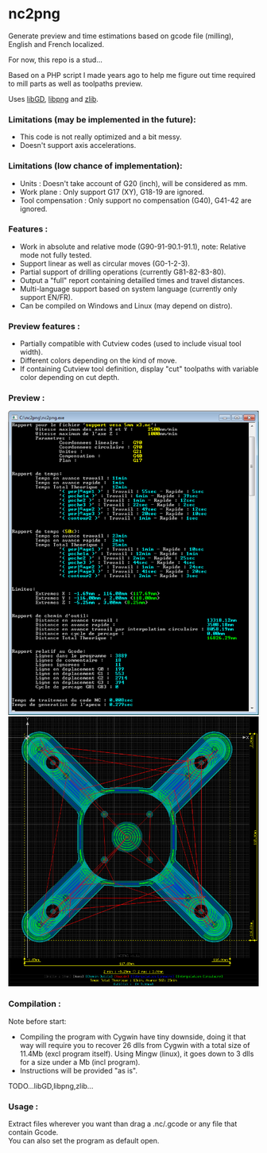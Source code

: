 # nc2png  
Generate preview and time estimations based on gcode file (milling), English and French localized.  
  
For now, this repo is a stud...  
  
Based on a PHP script I made years ago to help me figure out time required to mill parts as well as toolpaths preview.  
  
Uses [libGD](https://libgd.github.io/), [libpng](http://www.libpng.org/) and [zlib](https://zlib.net/).  
  
  
### Limitations (may be implemented in the future):  
- This code is not really optimized and a bit messy.  
- Doesn't support axis accelerations.  
  
  
### Limitations (low chance of implementation):  
- Units : Doesn't take account of G20 (inch), will be considered as mm.  
- Work plane : Only support G17 (XY), G18-19 are ignored.  
- Tool compensation : Only support no compensation (G40), G41-42 are ignored.  
  
  
### Features :  
- Work in absolute and relative mode (G90-91-90.1-91.1), note: Relative mode not fully tested.  
- Support linear as well as circular moves (G0-1-2-3).  
- Partial support of drilling operations (currently G81-82-83-80).  
- Output a "full" report containing detailled times and travel distances.  
- Multi-language support based on system language (currently only support EN/FR).  
- Can be compiled on Windows and Linux (may depend on distro).  
  
  
### Preview features :  
- Partially compatible with Cutview codes (used to include visual tool width).  
- Different colors depending on the kind of move.  
- If containing Cutview tool definition, display "cut" toolpaths with variable color depending on cut depth.  
  
  
### Preview :
![report](img/prev01.png)  
![preview](img/prev02.png)  
  
  
### Compilation :  
Note before start:  
- Compiling the program with Cygwin have tiny downside, doing it that way will require you to recover 26 dlls from Cygwin with a total size of 11.4Mb (excl program itself). Using Mingw (linux), it goes down to 3 dlls for a size under a Mb (incl program).  
- Instructions will be provided "as is".  

TODO...libGD,libpng,zlib...  
  
  
### Usage :  
Extract files wherever you want than drag a .nc/.gcode or any file that contain Gcode.  
You can also set the program as default open.  
  
